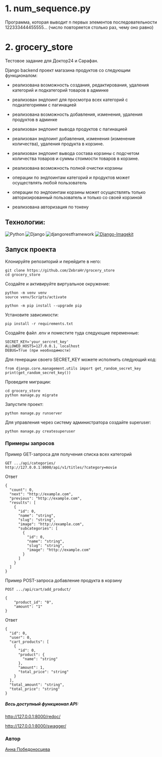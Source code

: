 # 1. num_sequence.py
Программа, которая выводит n первых элементов последовательности 122333444455555… (число повторяется столько раз, чему оно равно)


# 2. grocery_store
Тестовое задание для Доктор24 и Сарафан.

Django backend проект магазина продуктов со следующим функционалом:

- реализована возможность создания, редактирования, удаления категорий и подкатегорий товаров в админке

- реализован эндпоинт для просмотра всех категорий с подкатегориями с пагинацией

- реализована возможность добавления, изменения, удаления продуктов в админке
- реализован эндпоинт вывода продуктов с пагинацией
- реализован эндпоинт добавления, изменения (изменение количества), удаления продукта в корзине.
- реализован эндпоинт вывода  состава корзины с подсчетом количества товаров и суммы стоимости товаров в корзине.
- реализована возможность полной очистки корзины
- операции по эндпоинтам категорий и продуктов может осуществлять любой пользователь
- операции по эндпоинтам корзины может осуществлять только авторизированный пользователь и только со своей корзиной
- реализована авторизация по токену


## Технологии:
![Python](https://img.shields.io/badge/python-3.11-blue?logo=python)
![Django](https://img.shields.io/badge/DJANGO-4.2.13-blue?logo=django&logoColor=white)
![djangorestframework](https://img.shields.io/badge/DJANGORESTFRAMEWORK-3.15.1-blue?logo=django&logoColor=white)
[![Django-Imagekit](https://img.shields.io/badge/DjangoImagekit-blue)](https://django-imagekit.readthedocs.io/)

## Запуск проекта

Клонируйте репозиторий и перейдите в него:
```
git clone https://github.com/ZebraHr/grocery_store
cd grocery_store
```
Создайте и активируйте виртуальное окружение:
```
python -m venv venv
source venv/Scripts/activate
```
```
python -m pip install --upgrade pip
```
Установите зависимости:
```
pip install -r requirements.txt
```
Создайте файл .env и поместите туда следующие переменные:
```
SECRET_KEY='your_sercret_key'
ALLOWED_HOSTS=127.0.0.1, localhost
DEBUG=True (при необходимости)
```
Для генерации своего SECRET_KEY можете исполнить следующий код:
```
from django.core.management.utils import get_random_secret_key
print(get_random_secret_key())
```
Проведите миграции:
```
cd grocery_store
python manage.py migrate
```
Запустите проект:
```
python manage.py runserver
```
Для управления через систему администратора создайте superuser:
```
python manage.py createsuperuser
```
### Примеры запросов
Пример GET-запроса для получения списка всех категорий
```
GET .../api/categories/
http://127.0.0.1:8000/api/v1/titles/?category=movie
```
Ответ
```
{
  "count": 0,
  "next": "http://example.com",
  "previous": "http://example.com",
  "results": [
    {
      "id": 0,
      "name": "string",
      "slug": "string",
      "image": "http://example.com",
      "subcategories": [
        {
          "id": 0,
          "name": "string",
          "slug": "string",
          "image": "http://example.com"
        }
      ]
    }
  ]
}
```
Пример POST-запроса добавление продукта в корзину
```
POST .../api/cart/add_product/
```
```
{
    "product_id": "0",
    "amount": "1"
}
```
Ответ
```
{
  "id": 0,
  "user": 0,
  "cart_products": [
    {
      "id": 0,
      "product": {
        "name": "string"
      },
      "amount": 1,
      "total_price": "string"
    }
  ],
  "total_amount": "string",
  "total_price": "string"
}
```

##### Весь доступный функционал API:

http://127.0.0.1:8000/redoc/

http://127.0.0.1:8000/swagger/


### Автор

[Анна Победоносцева](https://github.com/ZebraHr)